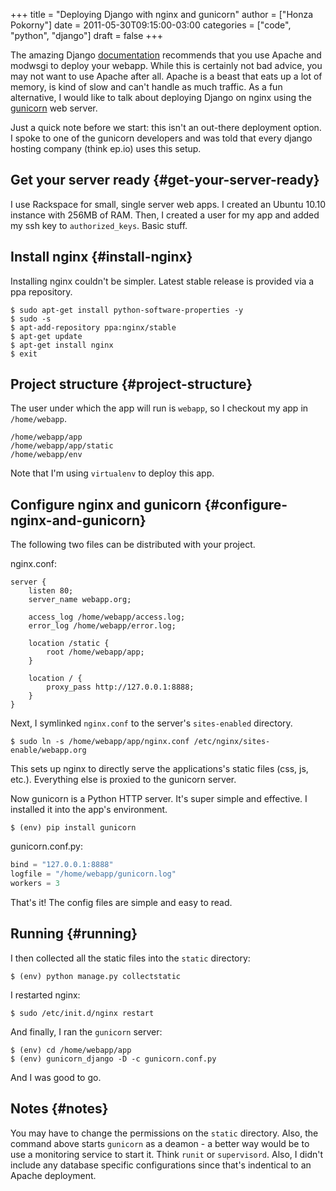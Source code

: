 +++
title = "Deploying Django with nginx and gunicorn"
author = ["Honza Pokorny"]
date = 2011-05-30T09:15:00-03:00
categories = ["code", "python", "django"]
draft = false
+++

The amazing Django [documentation](https://docs.djangoproject.com/en/1.3/howto/deployment/modwsgi/) recommends that you use Apache and modwsgi
to deploy your webapp. While this is certainly not bad advice, you may not want
to use Apache after all. Apache is a beast that eats up a lot of memory, is
kind of slow and can't handle as much traffic. As a fun alternative, I would
like to talk about deploying Django on nginx using the [gunicorn](http://gunicorn.org/) web server.

Just a quick note before we start: this isn't an out-there deployment option. I
spoke to one of the gunicorn developers and was told that every django hosting
company (think ep.io) uses this setup.


## Get your server ready {#get-your-server-ready}

I use Rackspace for small, single server web apps. I created an Ubuntu 10.10
instance with 256MB of RAM. Then, I created a user for my app and added my ssh
key to `authorized_keys`. Basic stuff.


## Install nginx {#install-nginx}

Installing nginx couldn't be simpler. Latest stable release is provided via a
ppa repository.

```console
$ sudo apt-get install python-software-properties -y
$ sudo -s
$ apt-add-repository ppa:nginx/stable
$ apt-get update
$ apt-get install nginx
$ exit
```


## Project structure {#project-structure}

The user under which the app will run is `webapp`, so I checkout my app in
`/home/webapp`.

```console
/home/webapp/app
/home/webapp/app/static
/home/webapp/env
```

Note that I'm using `virtualenv` to deploy this app.


## Configure nginx and gunicorn {#configure-nginx-and-gunicorn}

The following two files can be distributed with your project.

nginx.conf:

```console
server {
    listen 80;
    server_name webapp.org;

    access_log /home/webapp/access.log;
    error_log /home/webapp/error.log;

    location /static {
        root /home/webapp/app;
    }

    location / {
        proxy_pass http://127.0.0.1:8888;
    }
}
```

Next, I symlinked `nginx.conf` to the server's `sites-enabled` directory.

```console
$ sudo ln -s /home/webapp/app/nginx.conf /etc/nginx/sites-enable/webapp.org
```

This sets up nginx to directly serve the applications's static files (css, js,
etc.). Everything else is proxied to the gunicorn server.

Now gunicorn is a Python HTTP server. It's super simple and effective. I
installed it into the app's environment.

```console
$ (env) pip install gunicorn
```

gunicorn.conf.py:

```python
bind = "127.0.0.1:8888"
logfile = "/home/webapp/gunicorn.log"
workers = 3
```

That's it! The config files are simple and easy to read.


## Running {#running}

I then collected all the static files into the `static` directory:

```console
$ (env) python manage.py collectstatic
```

I restarted  nginx:

```console
$ sudo /etc/init.d/nginx restart
```

And finally, I ran the `gunicorn` server:

```console
$ (env) cd /home/webapp/app
$ (env) gunicorn_django -D -c gunicorn.conf.py
```

And I was good to go.


## Notes {#notes}

You may have to change the permissions on the `static` directory. Also, the
command above starts `gunicorn` as a deamon - a better way would be to use a
monitoring service to start it. Think `runit` or `supervisord`. Also, I
didn't include any database specific configurations since that's indentical to
an Apache deployment.
